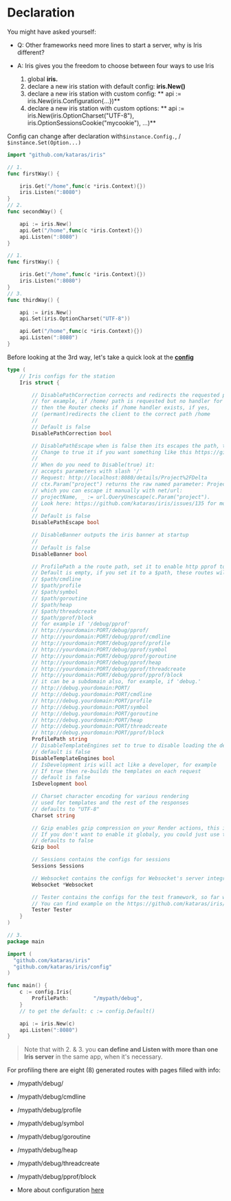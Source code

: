 # Declaration

You might have asked yourself:

* Q: Other frameworks need more lines to start a server, why is Iris different?
* A: Iris gives you the freedom to choose between four ways to use Iris

  1. global **iris.**
  2. declare a new iris station with default config: **iris.New\(\)** 
  3. declare a new iris station with custom config: ** api := iris.New\(iris.Configuration{...}\)**
  4. declare a new iris station with custom options: ** api := iris.New\(iris.OptionCharset\("UTF-8"\), iris.OptionSessionsCookie\("mycookie"\), ...\)**


Config can change after declaration with`$instance.Config.`, \/ `$instance.Set(Option...)`

```go
import "github.com/kataras/iris"

// 1.
func firstWay() {

    iris.Get("/home",func(c *iris.Context){})
    iris.Listen(":8080")
}
// 2.
func secondWay() {

    api := iris.New()
    api.Get("/home",func(c *iris.Context){})
    api.Listen(":8080")
}

// 1.
func firstWay() {

    iris.Get("/home",func(c *iris.Context){})
    iris.Listen(":8080")
}
// 3.
func thirdWay() {

    api := iris.New()
    api.Set(iris.OptionCharset("UTF-8"))

    api.Get("/home",func(c *iris.Context){})
    api.Listen(":8080")
}
```

Before looking at the 3rd way, let's take a quick look at the **[config](configuration.md)**

```go
type (
    // Iris configs for the station
    Iris struct {

        // DisablePathCorrection corrects and redirects the requested path to the registed path
        // for example, if /home/ path is requested but no handler for this Route found,
        // then the Router checks if /home handler exists, if yes,
        // (permant)redirects the client to the correct path /home
        //
        // Default is false
        DisablePathCorrection bool

        // DisablePathEscape when is false then its escapes the path, the named parameters (if any).
        // Change to true it if you want something like this https://github.com/kataras/iris/issues/135 to work
        //
        // When do you need to Disable(true) it:
        // accepts parameters with slash '/'
        // Request: http://localhost:8080/details/Project%2FDelta
        // ctx.Param("project") returns the raw named parameter: Project%2FDelta
        // which you can escape it manually with net/url:
        // projectName, _ := url.QueryUnescape(c.Param("project").
        // Look here: https://github.com/kataras/iris/issues/135 for more
        //
        // Default is false
        DisablePathEscape bool

        // DisableBanner outputs the iris banner at startup
        //
        // Default is false
        DisableBanner bool

        // ProfilePath a the route path, set it to enable http pprof tool
        // Default is empty, if you set it to a $path, these routes will handled:
        // $path/cmdline
        // $path/profile
        // $path/symbol
        // $path/goroutine
        // $path/heap
        // $path/threadcreate
        // $path/pprof/block
        // for example if '/debug/pprof'
        // http://yourdomain:PORT/debug/pprof/
        // http://yourdomain:PORT/debug/pprof/cmdline
        // http://yourdomain:PORT/debug/pprof/profile
        // http://yourdomain:PORT/debug/pprof/symbol
        // http://yourdomain:PORT/debug/pprof/goroutine
        // http://yourdomain:PORT/debug/pprof/heap
        // http://yourdomain:PORT/debug/pprof/threadcreate
        // http://yourdomain:PORT/debug/pprof/pprof/block
        // it can be a subdomain also, for example, if 'debug.'
        // http://debug.yourdomain:PORT/
        // http://debug.yourdomain:PORT/cmdline
        // http://debug.yourdomain:PORT/profile
        // http://debug.yourdomain:PORT/symbol
        // http://debug.yourdomain:PORT/goroutine
        // http://debug.yourdomain:PORT/heap
        // http://debug.yourdomain:PORT/threadcreate
        // http://debug.yourdomain:PORT/pprof/block
        ProfilePath string
        // DisableTemplateEngines set to true to disable loading the default template engine (html/template) and disallow the use of iris.UseEngine
        // default is false
        DisableTemplateEngines bool
        // IsDevelopment iris will act like a developer, for example
        // If true then re-builds the templates on each request
        // default is false
        IsDevelopment bool

        // Charset character encoding for various rendering
        // used for templates and the rest of the responses
        // defaults to "UTF-8"
        Charset string

        // Gzip enables gzip compression on your Render actions, this includes any type of render, templates and pure/raw content
        // If you don't want to enable it globaly, you could just use the third parameter on context.Render("myfileOrResponse", structBinding{}, iris.RenderOptions{"gzip": true})
        // defaults to false
        Gzip bool

        // Sessions contains the configs for sessions
        Sessions Sessions

        // Websocket contains the configs for Websocket's server integration
        Websocket *Websocket

        // Tester contains the configs for the test framework, so far we have only one because all test framework's configs are setted by the iris itself
        // You can find example on the https://github.com/kataras/iris/glob/master/context_test.go
        Tester Tester
    }
)
```

```go
// 3.
package main 

import (
  "github.com/kataras/iris"
  "github.com/kataras/iris/config"
)

func main() {
    c := config.Iris{
        ProfilePath:        "/mypath/debug",
    }
    // to get the default: c := config.Default()

    api := iris.New(c)
    api.Listen(":8080")
}

```

> Note that with 2. & 3. you **can define and Listen with more than one Iris server** in the
> same app, when it's necessary.

For profiling there are eight \(8\) generated routes with pages filled with info:

* \/mypath\/debug\/
* \/mypath\/debug\/cmdline
* \/mypath\/debug\/profile
* \/mypath\/debug\/symbol
* \/mypath\/debug\/goroutine
* \/mypath\/debug\/heap
* \/mypath\/debug\/threadcreate
* \/mypath\/debug\/pprof\/block

* More about configuration [here](configuration.md)


